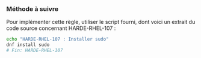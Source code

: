 
### Méthode à suivre

Pour implémenter cette règle, utiliser le script fourni, dont voici un extrait du code source concernant HARDE-RHEL-107 :

``` {.bash .numberLines}
echo "HARDE-RHEL-107 : Installer sudo"
dnf install sudo
# Fin: HARDE-RHEL-107
```

